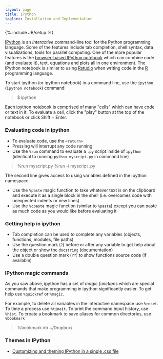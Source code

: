 ```yaml
---
layout: page
title: IPython
tagline: Installation and Implementation
---
```

{% include JB/setup %}

[IPython](http://ipython.org) is an *interactive* command-line tool for the Python programming language.  Some of the features include tab completion, shell syntax, data visualizations, tools for parallel computing. One of the more popular features is the [browser-based IPython notebook](http://ipython.org/notebook.html) which can combine code (and evaluate it), text, equations and plots all in one environment. The IPython notebook is similar to using [Rstudio](https://www.rstudio.com) when writing code in the [R](http://cran.us.r-project.org) programming language. 

To start ipython (or ipython notebook) in a command line, use the `ipython` (`ipython notebook`) command

>	$ ipython

Each ipython notebook is comprised of many "cells" which can have code or text in it. To evaluate a cell, click the "play" button at the top of the notebook or click Shift + Enter. 

### Evaluating code in ipython

* To evaluate code, use the `<return>` 
* Pressing <Ctrl-C> will interrupt any code running
* Use the `%run` command to evaluate a `.py` script inside of `ipython` (identical to running `python myscript.py` in command line)

>	%run myscript.py
>	%run -i myscript .py

The second line gives access to using variables defined in the ipython namespace

* Use the `%paste` magic function to take whatever text is on the clipboard and execute it as a single block in the shell (i.e. overcomes code with unexpected indents or new lines)
* Use the `%cpaste` magic function (similar to `%paste`) except you can paste as much code as you would like before evaluating it

### Getting help in ipython

* Tab completion can be used to complete any variables (objects, functions, modules, file paths)
* Use the question mark (`?`) before or after any variable to get help about the object or show the `docstring` (documentation)
* Use a double question mark (`??`) to show functions source code (if available)


### IPython magic commands

As you saw above, ipython has a set of *magic functions* which are special commands that make programming in ipython significantly easier.  To get help use `%quickref` or `%magic`. 

For example, to delete all variables in the interactive namespace use `%reset`.  To time a process use `%timeit`. To print the command input history, use `%hist`.  To create a bookmark to save aliases for common directories, use `%bookmark`

>	%bookmark db ~/Dropbox/



### Themes in IPython

* [Customizing and theming IPython in a single .css file](http://blog.henryhhammond.com/theming-ipython/)